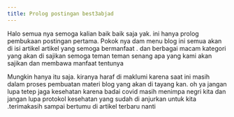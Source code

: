 ```yaml
---
title: Prolog postingan best3abjad
---
```

Halo semua nya semoga kalian baik baik saja yak. ini hanya prolog pembukaan postingan pertama. Pokok nya dam menu blog ini semua akan di isi artikel artikel yang semoga bermanfaat . dan berbagai macam kategori yang akan di sajikan semoga teman teman senang apa yang kami akan sajikan dan membawa manfaat tentunya

Mungkin hanya itu saja. kiranya haraf di maklumi karena saat ini masih dalam  proses pembuatan materi blog yang akan di tayang kan. oh ya jangan lupa tetep jaga kesehatan karena badai covid masih menimpa negri kita dan jangan lupa protokol kesehatan yang sudah di anjurkan untuk kita .terimakasih sampai bertumu di artikel terbaru nanti